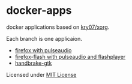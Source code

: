 # docker-apps
docker applications based on [kry07/xorg](https://github.com/Kry07/docker-xorg).

Each branch is one applicaion.

 - [firefox with pulseaudio](https://github.com/Kry07/docker-apps/tree/firefox)
 - [firefox-flash with pulseaudio and flashplayer](https://github.com/Kry07/docker-apps/tree/firefox-flash)
 - [handbrake-gtk](https://github.com/Kry07/docker-apps/tree/handbrake-gtk)

Licensed under [MIT License](LICENSE)
